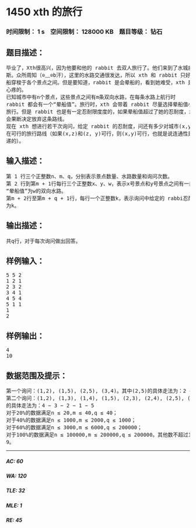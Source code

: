 # 1450 xth 的旅行   
### 时间限制： 1 s&nbsp;&nbsp;&nbsp;&nbsp;空间限制： 128000 KB&nbsp;&nbsp;&nbsp;&nbsp;题目等级： 钻石  
## 题目描述：  

<pre>
毕业了，Xth很高兴，因为他要和他的 rabbit 去双人旅行了。他们来到了水城威尼  
斯。众所周知（⊙﹏⊙b汗），这里的水路交通很发达，所以 xth 和 rabbit 只好坐  
船穿梭于各个景点之间。但是要知道，rabbit 是会晕船的，看到她难受，xth 是会  
心疼的。  
已知城市中有n个景点，这些景点之间有m条双向水路，在每条水路上航行时  
rabbit 都会有一个“晕船值”。旅行时，xth 会带着 rabbit 尽量选择晕船值小的路线  
旅行。但是 rabbit 也是有一定忍耐限度度的，如果晕船值超过了她的忍耐度，xth  
会果断决定放弃这条路线。  
现在 xth 想进行若干次询问，给定 rabbit 的忍耐度，问还有多少对城市(x,y)间会存  
在可行的旅行路线（如果(x,z)和(z, y)可行，则(x,y)可行，也就是说连通性是可传  
递的）。
</pre>
  
  
## 输入描述：  

<pre>
第 1 行三个正整数n、m、q，分别表示景点数量、水路数量和询问次数。  
第 2 行到第m + 1行每行三个正整数x、y、w，表示x号景点和y号景点之间有一条  
“晕船值”为w的双向水路。  
第m + 2行至第m + q + 1行，每行一个正整数k，表示询问中给定的 rabbi忍耐度  
为k。
</pre>
  
  
## 输出描述：  

<pre>
共q行，对于每次询问做出回答。
</pre>
  
  
## 样例输入：  

<pre>
5 5 2
1 2 1
2 3 2
3 4 1
4 5 4
5 1 1
1
2
</pre>
  
  
## 样例输出：  

<pre>
4
10
</pre>
  
  
## 数据范围及提示：  

<pre>
第一个询问：(1,2), (1,5), (2,5), (3,4)。其中(2,5)的具体走法为：2 − 1 − 5  
第二个询问：(1,2), (1,3), (1,4), (1,5), (2,3), (2,4), (2,5), (3,4), (3,5), (4,5)。其中(4,5)  
的具体走法为：4 − 3 − 2 − 1 − 5
对于20%的数据满足n ≤ 20,m ≤ 40,q ≤ 40；  
对于40%的数据满足n ≤ 1000,m ≤ 2000,q ≤ 1000；  
对于60%的数据满足n ≤ 3000,m ≤ 6000,q ≤ 200000；  
对于100%的数据满足n ≤ 100000,m ≤ 200000,q ≤ 200000。其他数不超过10  
9。
</pre>
  
  
***  

##### AC: 60  
##### WA: 120  
##### TLE: 32  
##### MLE: 1  
##### RE: 45  
